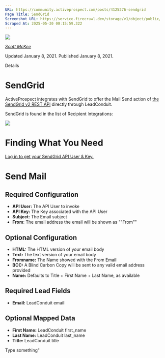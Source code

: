 ```yaml
---
URL: https://community.activeprospect.com/posts/4125276-sendgrid
Page Title: SendGrid
Screenshot URL: https://service.firecrawl.dev/storage/v1/object/public/media/screenshot-8b93ac54-5b9f-4380-88c9-62bf15eb6660.png
Scraped At: 2025-05-30 00:15:59.322
---
```


[![](https://content1.bloomfire.com/avatars/users/1317000/thumb/thumbnail.png?f=1617311121&Expires=1748567752&Signature=X9fj59kSmWD-4zTnYmepc5gKRqn2PVncexDVa9LApbv-iop7C63UHcLx-fmxxAoLfRrlGiNk-rg7X~UUep8r-a8vX6Tk1P1Bra5LYbgpGLC9HWJBpqE5XIPK4BasUHX4ECchDubxZawERW9evx5dHSjZn1wkV9E9~XY8T4kDPRHDwRQn~DCD7Juh~~yOnadsDl-CUOcQZiZBOlTYMLytIDjBPLpNmADr0avpxQbIwEmHzOpMn~QvpKFhZkCn29EcInQ9YaKnmkoXBT-FopoN74PSKZuhnhN8-uhwLbtvlUlJv~uQYG8ise8NP2nQS~BfpVJiWF1xeERmGTQWG1GzSg__&Key-Pair-Id=APKAIDFCFZ2UHE5LPIUA)](https://community.activeprospect.com/memberships/7557680-scott-mckee)

[_Scott McKee_](https://community.activeprospect.com/memberships/7557680-scott-mckee)

Updated January 8, 2021. Published January 8, 2021.

Details

# SendGrid

ActiveProspect integrates with SendGrid to offer the Mail Send action of [the SendGrid v2 REST API](https://sendgrid.com/docs/API_Reference/Web_API/mail.html) directly through LeadConduit.

SendGrid is found in the list of Recipient Integrations:

![](https://content1.bloomfire.com/thumbnails/contents/002/452/766/original.png?f=1610142388&Expires=1748567752&Signature=la0FrIIyDVN8eDgkv9232Ldo2Ky58AJ~YA45URu5htGgQVY8g0J5uysNhMM-5pchxEJnZec62ZPqzpV0jJKB0jGoXFZL3lnLeAAQJ~chhm-EO0X5gciUiY5YYd-aY0ghw1HLzcYpeD-r-cQSzk1ct7nCXBO9s0qvALfFcCRr95tWcFP7LE1cYK1ngECmrpV3dsrYwxWwDz1p-~hK4PR84f39~FVEeNR7xPT8Hq1NtdxXpsIthXXY6DwhdO~amhZRP9P1IJwTrU~FrP06vtgnTTD2Qp91~p3eXkp9B7VArP2xil6-mRyprK8b4YbOepnCZ2qdHlanPMt5Pk9~f9ku6A__&Key-Pair-Id=APKAIDFCFZ2UHE5LPIUA)

# Finding What You Need

[Log in to get your SendGrid API User & Key.](https://app.sendgrid.com/settings/api_keys)

# Send Mail

## Required Configuration

- **API User:** The API User to invoke
- **API Key:** The Key associated with the API User
- **Subject:** The Email subject
- **From:** The email address the email will be shown as ""From""

## Optional Configuration

- **HTML:** The HTML version of your email body
- **Text:** The text version of your email body
- **Fromname:** The Name showed with the From Email
- **BCC:** A Blind Carbon Copy will be sent to any valid email address provided
- **Name:** Defaults to Title + First Name + Last Name, as available

## Required Lead Fields

- **Email:** LeadConduit email

## Optional Mapped Data

- **First Name:** LeadConduit first\_name
- **Last Name:** LeadConduit last\_name
- **Title:** LeadConduit title

Type something"

